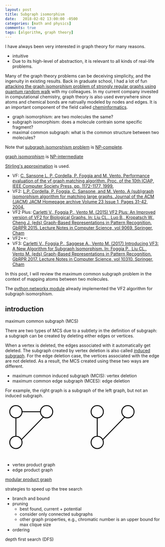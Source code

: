 ```yaml
---
layout: post
title: Subgraph isomorphism
date:   2018-02-02 13:00:00 -0500
categories: [math and physics]
comments: true
tags: [algorithm, graph theory]
---
```


I have always been very interested in graph theory for many reasons.

* intuitive 
* Due to its high-level of abstraction, it is relevant to all kinds of real-life problems.

Many of the graph theory problems can be deceiving simplicity, and the ingenuity in existing results.
Back in graduate school, I had a lot of fun [attacking the graph isomorphism problem of strongly regular graphs using quantum random walk](https://journals.aps.org/pra/abstract/10.1103/PhysRevA.81.052313) with my colleagues.
In my current company invested in computational chemistry,
graph theory is also used everywhere since atoms and chemical bonds are natrually modeled by nodes and edges.
It is an important component of the field called [cheminformatics](https://en.wikipedia.org/wiki/Cheminformatics).

* graph isomorphism: are two molecules the same?
* subgraph isomorphism: does a molecule contrain some specific fragment?
* maximal common subgraph: what is the common structure between two molecules?

Note that [subgraph isomorphism problem](https://en.wikipedia.org/wiki/Subgraph_isomorphism_problem) is [NP-complete](https://en.wikipedia.org/wiki/NP-completeness).

[graph isomorphism](https://en.wikipedia.org/wiki/Graph_isomorphism_problem) is [NP-intermediate](https://en.wikipedia.org/wiki/NP-intermediate)


[Stirling's approximation](https://en.wikipedia.org/wiki/Stirling%27s_approximation) is used.

* VF: [C. Sansone L. P. Cordella, P. Foggia and M. Vento. Performance evaluation of the vf graph matching algorithm. Proc. of the 10th ICIAP, IEEE Computer Society Press, pp. 1172-1177, 1999.](http://ieeexplore.ieee.org/abstract/document/797762/)
* VF2: [L.P. Cordella, P. Foggia, C. Sansone, and M. Vento. A (sub)graph isomorphism algorithm for matching large graphs. Journal of the ACM (JACM) JACM Homepage archive Volume 23 Issue 1, Pages 31-42, 2004.](https://pdfs.semanticscholar.org/b621/74dcbd30c690014c3bdd769a4a15b7e37839.pdf)
* VF2 Plus: [Carletti V., Foggia P., Vento M. (2015) VF2 Plus: An Improved version of VF2 for Biological Graphs. In: Liu CL., Luo B., Kropatsch W., Cheng J. (eds) Graph-Based Representations in Pattern Recognition. GbRPR 2015. Lecture Notes in Computer Science, vol 9069. Springer, Cham](https://link.springer.com/chapter/10.1007/978-3-319-18224-7_17)
* VF2++:
* VF3: [Carletti V., Foggia P., Saggese A., Vento M. (2017) Introducing VF3: A New Algorithm for Subgraph Isomorphism. In: Foggia P., Liu CL., Vento M. (eds) Graph-Based Representations in Pattern Recognition. GbRPR 2017. Lecture Notes in Computer Science, vol 10310. Springer, Cham](https://link.springer.com/chapter/10.1007/978-3-319-58961-9_12)


In this post, I will review the maximum common subgraph problem in the context of mapping atoms between two molecules.

The [python networkx module](https://networkx.github.io/) already implemented the VF2 algorithm for subgraph isomorphism.

## introduction

maximum common subgraph (MCS)

There are two types of MCS due to a subtlety in the definition of subgraph: a subgraph can be created by deleting either edges or vertices.

When a vertex is deleted, the edges associated with it automatically get deleted.
The subgraph created by vertex deletion is also called [induced subgraph](https://en.wikipedia.org/wiki/Induced_subgraph).
For the edge deletion case, the vertices associated with the edge are not deleted.
As a result, the MCS created using these two ways are different.

* maximum common induced subgraph (MCIS): vertex deletion
* maximum common edge subgraph (MCES): edge deletion

For example, the right graph is a subgraph of the left graph, but not an induced subgraph.

<svg width='430' height='180'>
<circle cx='400' cy='30' r='20' fill='white' stroke-width='3' stroke='black' /> 
<circle cx='300' cy='30' r='20' fill='white' stroke-width='3' stroke='black' /> 
<circle cx='300' cy='130' r='20' fill='white' stroke-width='3' stroke='black' /> 

<circle cx='135' cy='30' r='20' fill='white' stroke-width='3' stroke='black' /> 
<circle cx='35' cy='30' r='20' fill='white' stroke-width='3' stroke='black' /> 
<circle cx='35' cy='130' r='20' fill='white' stroke-width='3' stroke='black' /> 
<line x1="300" y1="49" x2="300" y2="111" stroke="#000" stroke-width="3" />
<line x1="390" y1="47" x2="317" y2="122" stroke="#000" stroke-width="3" />
<line x1="35" y1="49" x2="35" y2="111" stroke="#000" stroke-width="3" />
<line x1="125" y1="47" x2="52" y2="122" stroke="#000" stroke-width="3" />
<line x1="54" y1="30" x2="115" y2="30" stroke="#000" stroke-width="3" />
</svg>

* vertex product graph
* edge product graph

[modular product graph](https://en.wikipedia.org/wiki/Modular_product_of_graphs)

strategies to speed up the tree search

* branch and bound
* pruning
    * best found, current + potential
    * consider only connected subgraphs
    * other graph properties, e.g., chromatic number is an upper bound for max clique size
* ordering



depth first search (DFS)
